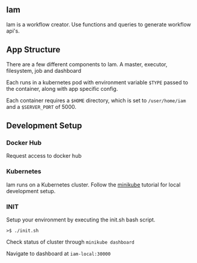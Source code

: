 ## Iam

Iam is a workflow creator. Use functions and queries to generate workflow api's.

## App Structure
There are a few different components to Iam. A master, executor, filesystem, job and dashboard

Each runs in a kubernetes pod with environment variable `$TYPE` passed to the container, along with app specific config.

Each container requires a `$HOME` directory, which is set to `/user/home/iam` and a `$SERVER_PORT` of 5000.


## Development Setup

### Docker Hub
Request access to docker hub

### Kubernetes
Iam runs on a Kubernetes cluster. Follow the [minikube](https://kubernetes.io/docs/tutorials/hello-minikube/) tutorial for local development setup.

### INIT
Setup your environment by executing the init.sh bash script.

`>$ ./init.sh`

Check status of cluster through `minikube dashboard`

Navigate to dashboard at `iam-local:30000`
